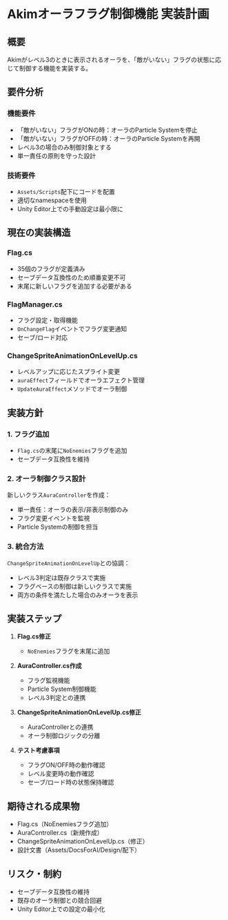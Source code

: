 # Akimオーラフラグ制御機能 実装計画

## 概要
Akimがレベル3のときに表示されるオーラを、「敵がいない」フラグの状態に応じて制御する機能を実装する。

## 要件分析

### 機能要件
- 「敵がいない」フラグがONの時：オーラのParticle Systemを停止
- 「敵がいない」フラグがOFFの時：オーラのParticle Systemを再開
- レベル3の場合のみ制御対象とする
- 単一責任の原則を守った設計

### 技術要件
- `Assets/Scripts`配下にコードを配置
- 適切なnamespaceを使用
- Unity Editor上での手動設定は最小限に

## 現在の実装構造

### Flag.cs
- 35個のフラグが定義済み
- セーブデータ互換性のため順番変更不可
- 末尾に新しいフラグを追加する必要がある

### FlagManager.cs
- フラグ設定・取得機能
- `OnChangeFlag`イベントでフラグ変更通知
- セーブ/ロード対応

### ChangeSpriteAnimationOnLevelUp.cs
- レベルアップに応じたスプライト変更
- `auraEffect`フィールドでオーラエフェクト管理
- `UpdateAuraEffect`メソッドでオーラ制御

## 実装方針

### 1. フラグ追加
- `Flag.cs`の末尾に`NoEnemies`フラグを追加
- セーブデータ互換性を維持

### 2. オーラ制御クラス設計
新しいクラス`AuraController`を作成：
- 単一責任：オーラの表示/非表示制御のみ
- フラグ変更イベントを監視
- Particle Systemの制御を担当

### 3. 統合方法
`ChangeSpriteAnimationOnLevelUp`との協調：
- レベル3判定は既存クラスで実施
- フラグベースの制御は新しいクラスで実施
- 両方の条件を満たした場合のみオーラを表示

## 実装ステップ

1. **Flag.cs修正**
   - `NoEnemies`フラグを末尾に追加

2. **AuraController.cs作成**
   - フラグ監視機能
   - Particle System制御機能
   - レベル3判定との連携

3. **ChangeSpriteAnimationOnLevelUp.cs修正**
   - AuraControllerとの連携
   - オーラ制御ロジックの分離

4. **テスト考慮事項**
   - フラグON/OFF時の動作確認
   - レベル変更時の動作確認
   - セーブ/ロード時の状態保持確認

## 期待される成果物

- Flag.cs（NoEnemiesフラグ追加）
- AuraController.cs（新規作成）
- ChangeSpriteAnimationOnLevelUp.cs（修正）
- 設計文書（Assets/DocsForAI/Design/配下）

## リスク・制約

- セーブデータ互換性の維持
- 既存のオーラ制御との競合回避
- Unity Editor上での設定の最小化